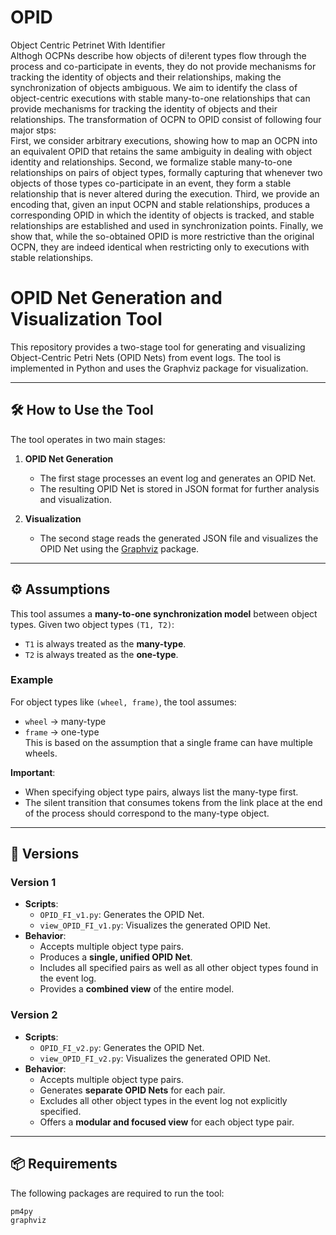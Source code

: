 # OPID
Object Centric Petrinet With Identifier <br>
Althogh OCPNs describe how objects
of di!erent types flow through the process and co-participate
in events, they do not provide mechanisms for tracking the identity of
objects and their relationships, making the synchronization of objects
ambiguous.  We aim to identify the class of object-centric executions with stable many-to-one relationships that can provide mechanisms
for tracking the identity of objects and their relationships.
The transformation of OCPN to OPID consist of following four major stps: <br> First, we consider arbitrary executions, showing how to map
an OCPN into an equivalent OPID that retains the same ambiguity in dealing with object identity and relationships. Second, we formalize stable many-to-one relationships on pairs of object types, formally capturing that whenever two objects of those types co-participate in an event, they form a stable relationship
that is never altered during the execution. Third, we provide an encoding that,
given an input OCPN and stable relationships, produces a corresponding OPID
in which the identity of objects is tracked, and stable relationships are established
and used in synchronization points. Finally, we show that, while the so-obtained
OPID is more restrictive than the original OCPN, they are indeed identical when
restricting only to executions with stable relationships.

# OPID Net Generation and Visualization Tool

This repository provides a two-stage tool for generating and visualizing Object-Centric Petri Nets (OPID Nets) from event logs. The tool is implemented in Python and uses the Graphviz package for visualization.

---

## 🛠 How to Use the Tool

The tool operates in two main stages:

1. **OPID Net Generation**  
   - The first stage processes an event log and generates an OPID Net.
   - The resulting OPID Net is stored in JSON format for further analysis and visualization.

2. **Visualization**  
   - The second stage reads the generated JSON file and visualizes the OPID Net using the [Graphviz](https://graphviz.org/) package.

---

## ⚙️ Assumptions

This tool assumes a **many-to-one synchronization model** between object types. Given two object types `(T1, T2)`:

- `T1` is always treated as the **many-type**.
- `T2` is always treated as the **one-type**.

### Example  
For object types like `(wheel, frame)`, the tool assumes:
- `wheel` → many-type
- `frame` → one-type  
This is based on the assumption that a single frame can have multiple wheels.

**Important**:
- When specifying object type pairs, always list the many-type first.
- The silent transition that consumes tokens from the link place at the end of the process should correspond to the many-type object.

---

## 🧩 Versions

### Version 1
- **Scripts**:
  - `OPID_FI_v1.py`: Generates the OPID Net.
  - `view_OPID_FI_v1.py`: Visualizes the generated OPID Net.
- **Behavior**:
  - Accepts multiple object type pairs.
  - Produces a **single, unified OPID Net**.
  - Includes all specified pairs as well as all other object types found in the event log.
  - Provides a **combined view** of the entire model.

### Version 2
- **Scripts**:
  - `OPID_FI_v2.py`: Generates the OPID Net.
  - `view_OPID_FI_v2.py`: Visualizes the generated OPID Net.
- **Behavior**:
  - Accepts multiple object type pairs.
  - Generates **separate OPID Nets** for each pair.
  - Excludes all other object types in the event log not explicitly specified.
  - Offers a **modular and focused view** for each object type pair.

---

## 📦 Requirements

The following packages are required to run the tool:

```bash
pm4py
graphviz

